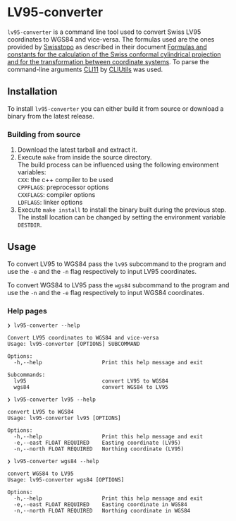 # LV95-converter

`lv95-converter` is a command line tool used to convert Swiss LV95 coordinates to WGS84 and vice-versa. The formulas used are the ones provided by [Swisstopo](https://www.swisstopo.admin.ch/en/home.html) as described in their document [Formulas and constants for the calculation of the Swiss conformal cylindrical projection and for the transformation between coordinate systems](https://www.swisstopo.admin.ch/content/swisstopo-internet/en/online/calculation-services/_jcr_content/contentPar/tabs/items/documents_publicatio/tabPar/downloadlist/downloadItems/20_1467104436749.download/refsys_e.pdf). To parse the command-line arguments [CLI11](https://github.com/CLIUtils/CLI11) by [CLIUtils](https://github.com/CLIUtils) was used.

## Installation

To install `lv95-converter` you can either build it from source or download a binary from the latest release.

### Building from source

1. Download the latest tarball and extract it.
2. Execute `make` from inside the source directory. <br> 
   The build process can be influenced using the following environment variables: <br>
   `CXX`: the c++ compiler to be used <br>
   `CPPFLAGS`: preprocessor options <br>
   `CXXFLAGS`: compiler options <br>
   `LDFLAGS`: linker options
3. Execute `make install` to install the binary built during the previous step. The install location can be changed by setting the environment variable `DESTDIR`.


## Usage

To convert LV95 to WGS84 pass the `lv95` subcommand to the program and use the `-e` and the `-n` flag respectively to input LV95 coordinates.

To convert WGS84 to LV95 pass the `wgs84` subcommand to the program and use the `-n` and the `-e` flag respectively to input WGS84 coordinates.

### Help pages

~~~ text
❯ lv95-converter --help

Convert LV95 coordinates to WGS84 and vice-versa
Usage: lv95-converter [OPTIONS] SUBCOMMAND

Options:
  -h,--help                   Print this help message and exit

Subcommands:
  lv95                        convert LV95 to WGS84
  wgs84                       convert WGS84 to LV95
~~~

~~~ text
❯ lv95-converter lv95 --help

convert LV95 to WGS84
Usage: lv95-converter lv95 [OPTIONS]

Options:
  -h,--help                   Print this help message and exit
  -e,--east FLOAT REQUIRED    Easting coordinate (LV95)
  -n,--north FLOAT REQUIRED   Northing coordinate (LV95)
~~~

~~~ text
❯ lv95-converter wgs84 --help

convert WGS84 to LV95
Usage: lv95-converter wgs84 [OPTIONS]

Options:
  -h,--help                   Print this help message and exit
  -e,--east FLOAT REQUIRED    Easting coordinate in WGS84
  -n,--north FLOAT REQUIRED   Northing coordinate in WGS84
~~~
